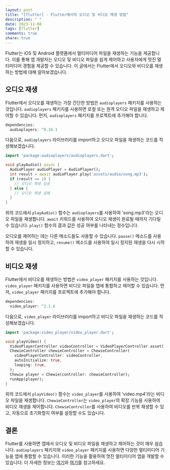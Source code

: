 ```yaml
---
layout: post
title: "[flutter] - Flutter에서의 오디오 및 비디오 재생 방법"
description: " "
date: 2023-11-08
tags: [flutter]
comments: true
share: true
---
```


Flutter는 iOS 및 Android 플랫폼에서 멀티미디어 파일을 재생하는 기능을 제공합니다. 이를 통해 앱 개발자는 오디오 및 비디오 파일을 쉽게 제어하고 사용자에게 멋진 멀티미디어 경험을 제공할 수 있습니다. 이 글에서는 Flutter에서 오디오와 비디오를 재생하는 방법에 대해 알아보겠습니다.

## 오디오 재생

Flutter에서 오디오를 재생하는 가장 간단한 방법은 `audioplayers` 패키지를 사용하는 것입니다. `audioplayers` 패키지를 사용하면 로컬 또는 원격 오디오 파일을 재생하고 제어할 수 있습니다. 먼저, `audioplayers` 패키지를 프로젝트에 추가해야 합니다. 

```dart
dependencies:
  audioplayers: ^0.16.1
```

다음으로, `audioplayers` 라이브러리를 import하고 오디오 파일을 재생하는 코드를 작성해보겠습니다.

```dart
import 'package:audioplayers/audioplayers.dart';

void playAudio() async {
  AudioPlayer audioPlayer = AudioPlayer();
  int result = await audioPlayer.play('assets/audio/song.mp3');
  if (result == 1) {
    // 오디오 재생 성공
  } else {
    // 오디오 재생 실패
  }
}
```

위의 코드에서 `playAudio()` 함수는 `audioplayers`를 사용하여 'song.mp3'라는 오디오 파일을 재생합니다. `await` 키워드를 사용하여 오디오 재생이 완료될 때까지 기다릴 수 있습니다. `play()` 함수의 결과 값은 성공 여부를 나타내는 정수입니다.

오디오를 제어하는 데는 다른 메소드들도 사용할 수 있습니다. `pause()` 메소드를 사용하여 재생을 일시 정지하고, `resume()` 메소드를 사용하여 일시 정지된 재생을 다시 시작할 수 있습니다.

## 비디오 재생

Flutter에서 비디오를 재생하는 방법은 `video_player` 패키지를 사용하는 것입니다. `video_player` 패키지를 사용하면 비디오 파일을 앱에 통합하고 제어할 수 있습니다. 먼저, `video_player` 패키지를 프로젝트에 추가해야 합니다.

```dart
dependencies:
  video_player: ^2.1.6
```

다음으로, `video_player` 라이브러리를 import하고 비디오 파일을 재생하는 코드를 작성해보겠습니다.

```dart
import 'package:video_player/video_player.dart';

void playVideo() {
  VideoPlayerController videoController = VideoPlayerController.asset('assets/video/video.mp4');
  ChewieController chewieController = ChewieController(
    videoPlayerController: videoController,
    autoInitialize: true,
    looping: true,
  );
  Chewie player = Chewie(controller: chewieController);
  runApp(player);
}
```

위의 코드에서 `playVideo()` 함수는 `video_player`를 사용하여 'video.mp4'라는 비디오 파일을 재생합니다. `ChewieController`는 `video_player`의 확장 기능을 사용하여 비디오 재생을 제어합니다. `ChewieController`를 사용하여 비디오를 반복 재생할 수 있고, 자동으로 초기화할지 여부를 설정할 수도 있습니다.

## 결론

Flutter를 사용하면 앱에서 오디오 및 비디오 파일을 재생하고 제어하는 것이 매우 쉽습니다. `audioplayers` 패키지와 `video_player` 패키지를 사용하면 다양한 멀티미디어 기능을 앱에 통합할 수 있습니다. 이러한 기능을 활용하여 멋진 멀티미디어 앱을 개발할 수 있습니다. 더 자세한 정보는 [여기](https://pub.dev/packages/audioplayers)와 [여기](https://pub.dev/packages/video_player)를 참고하세요.
```